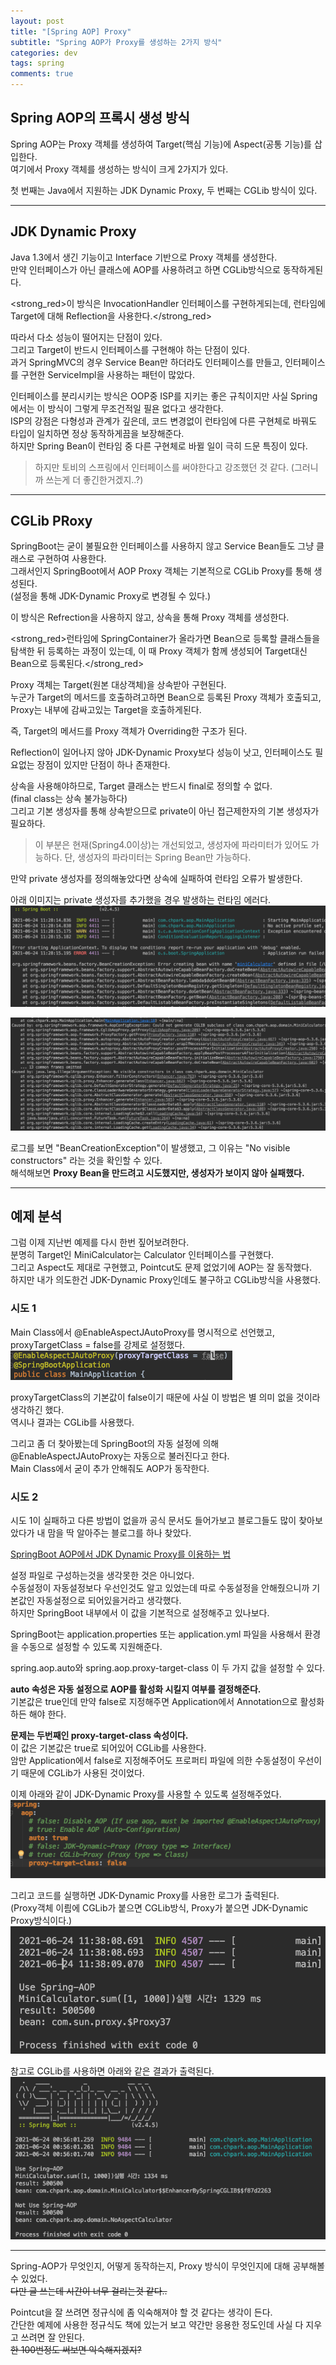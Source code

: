 ```yaml
---
layout: post
title: "[Spring AOP] Proxy"
subtitle: "Spring AOP가 Proxy를 생성하는 2가지 방식"
categories: dev
tags: spring
comments: true
---
```


## Spring AOP의 프록시 생성 방식

Spring AOP는 Proxy 객체를 생성하여 Target(핵심 기능)에 Aspect(공통 기능)를 삽입한다.  
여기에서 Proxy 객체를 생성하는 방식이 크게 2가지가 있다.  

첫 번째는 Java에서 지원하는 JDK Dynamic Proxy, 두 번째는 CGLib 방식이 있다.  

---

## JDK Dynamic Proxy

Java 1.3에서 생긴 기능이고 Interface 기반으로 Proxy 객체를 생성한다.  
만약 인터페이스가 아닌 클래스에 AOP를 사용하려고 하면 CGLib방식으로 동작하게된다.  
  
<strong_red>이 방식은 InvocationHandler 인터페이스를 구현하게되는데, 런타임에 Target에 대해 Reflection을 사용한다.</strong_red>  
  
따라서 다소 성능이 떨어지는 단점이 있다.  
그리고 Target이 반드시 인터페이스를 구현해야 하는 단점이 있다.  
과거 SpringMVC의 경우 Service Bean만 하더라도 인터페이스를 만들고, 인터페이스를 구현한 ServiceImpl을 사용하는 패턴이 많았다.  

인터페이스를 분리시키는 방식은 OOP중 ISP를 지키는 좋은 규칙이지만 사실 Spring에서는 이 방식이 그렇게 무조건적일 필욘 없다고 생각한다.  
ISP의 강점은 다형성과 관계가 깊은데, 코드 변경없이 런타임에 다른 구현체로 바꿔도 타입이 일치하면 정상 동작하게끔을 보장해준다.  
하지만 Spring Bean이 런타임 중 다른 구현체로 바뀔 일이 극히 드문 특징이 있다.  
> 하지만 토비의 스프링에서 인터페이스를 써야한다고 강조했던 것 같다. (그러니까 쓰는게 더 좋긴한거겠지..?)  

---

## CGLib PRoxy

SpringBoot는 굳이 불필요한 인터페이스를 사용하지 않고 Service Bean들도 그냥 클래스로 구현하여 사용한다.  
그래서인지 SpringBoot에서 AOP Proxy 객체는 기본적으로 CGLib Proxy를 통해 생성된다.  
(설정을 통해 JDK-Dynamic Proxy로 변경될 수 있다.)  

이 방식은 Refrection을 사용하지 않고, 상속을 통해 Proxy 객체를 생성한다.  
  
<strong_red>런타임에 SpringContainer가 올라가면 Bean으로 등록할 클래스들을 탐색한 뒤 등록하는 과정이 있는데, 이 때 Proxy 객체가 함께 생성되어 Target대신 Bean으로 등록된다.</strong_red>  
  
Proxy 객체는 Target(원본 대상객체)을 상속받아 구현된다.  
누군가 Target의 메서드를 호출하려고하면 Bean으로 등록된 Proxy 객체가 호출되고, Proxy는 내부에 감싸고있는 Target을 호출하게된다.  

즉, Target의 메서드를 Proxy 객체가 Overriding한 구조가 된다.  

Reflection이 일어나지 않아 JDK-Dynamic Proxy보다 성능이 낫고, 인터페이스도 필요없는 장점이 있지만 단점이 하나 존재한다.  

상속을 사용해야하므로, Target 클래스는 반드시 final로 정의할 수 없다.  
(final class는 상속 불가능하다)  
그리고 기본 생성자를 통해 상속받으므로 private이 아닌 접근제한자의 기본 생성자가 필요하다.
> 이 부분은 현재(Spring4.0이상)는 개선되었고, 생성자에 파라미터가 있어도 가능하다. 단, 생성자의 파라미터는 Spring Bean만 가능하다.  

만약 private 생성자를 정의해놓았다면 상속에 실패하여 런타임 오류가 발생한다.  

아래 이미지는 private 생성자를 추가했을 경우 발생하는 런타임 에러다.  
![Alt](/assets/img/dev/spring/dev-spring-aop-cglib-fail-log1.png)

![Alt](/assets/img/dev/spring/dev-spring-aop-cglib-fail-log2.png)

로그를 보면 "BeanCreationException"이 발생했고, 그 이유는 "No visible constructors" 라는 것을 확인할 수 있다.  
해석해보면 __Proxy Bean을 만드려고 시도했지만, 생성자가 보이지 않아 실패했다.__  

---

## 예제 분석  

그럼 이제 지난번 예제를 다시 한번 짚어보려한다.  
분명히 Target인 MiniCalculator는 Calculator 인터페이스를 구현했다.  
그리고 Aspect도 제대로 구현했고, Pointcut도 문제 없었기에 AOP는 잘 동작했다.  
하지만 내가 의도한건 JDK-Dynamic Proxy인데도 불구하고 CGLib방식을 사용했다.  

### 시도 1

Main Class에서 @EnableAspectJAutoProxy를 명시적으로 선언했고, proxyTargetClass = false를 강제로 설정했다.  
![Alt](/assets/img/dev/spring/dev-spring-aop-EnableAspectJAutoProxy-proxyTargetClass-false.png)

proxyTargetClass의 기본값이 false이기 때문에 사실 이 방법은 별 의미 없을 것이라 생각하긴 했다.  
역시나 결과는 CGLib를 사용했다.  

그리고 좀 더 찾아봤는데 SpringBoot의 자동 설정에 의해 @EnableAspectJAutoProxy는 자동으로 불러진다고 한다.  
Main Class에서 굳이 추가 안해줘도 AOP가 동작한다.  

### 시도 2

시도 1이 실패하고 다른 방법이 없을까 공식 문서도 들어가보고 블로그들도 많이 찾아보았다가 내 맘을 딱 알아주는 블로그를 하나 찾았다.  

[SpringBoot AOP에서 JDK Dynamic Proxy를 이용하는 법](https://multifrontgarden.tistory.com/m/282?category=799626)

설정 파일로 구성하는것을 생각못한 것은 아니었다.  
수동설정이 자동설정보다 우선인것도 알고 있었는데 따로 수동설정을 안해줬으니까 기본값인 자동설정으로 되어있을거라고 생각했다.  
하지만 SpringBoot 내부에서 이 값을 기본적으로 설정해주고 있나보다.  

SpringBoot는 application.properties 또는 application.yml 파일을 사용해서 환경을 수동으로 설정할 수 있도록 지원해준다.  

spring.aop.auto와 spring.aop.proxy-target-class 이 두 가지 값을 설정할 수 있다.

__auto 속성은 자동 설정으로 AOP를 활성화 시킬지 여부를 결정해준다.__  
기본값은 true인데 만약 false로 지정해주면 Application에서 Annotation으로 활성화하든 해야 한다.  

__문제는 두번째인 proxy-target-class 속성이다.__  
이 값은 기본값은 true로 되어있어 CGLib를 사용한다.  
암만 Application에서 false로 지정해주어도 프로퍼티 파일에 의한 수동설정이 우선이기 때문에 CGLib가 사용된 것이었다.  

이제 아래와 같이 JDK-Dynamic Proxy를 사용할 수 있도록 설정해주었다.  
![Alt](/assets/img/dev/spring/dev-spring-aop-properties-file-aop-setting.png)

그리고 코드를 실행하면 JDK-Dynamic Proxy를 사용한 로그가 출력된다.  
(Proxy객체 이릠에 CGLib가 붙으면 CGLib방식, Proxy가 붙으면 JDK-Dynamic Proxy방식이다.)  
![Alt](/assets/img/dev/spring/dev-spring-aop-jdk-dynamic-proxy-result.png)

참고로 CGLib를 사용하면 아래와 같은 결과가 출력된다.  
![Alt](/assets/img/dev/spring/dev-spring-aop-cglib-result.png)

---

Spring-AOP가 무엇인지, 어떻게 동작하는지, Proxy 방식이 무엇인지에 대해 공부해볼 수 있었다.  
~~다만 글 쓰는데 시간이 너무 걸리는것 같다..~~  

Pointcut을 잘 쓰려면 정규식에 좀 익숙해져야 할 것 같다는 생각이 든다.  
간단한 예제에 사용한 정규식도 책에 있는거 보고 약간만 응용한 정도인데 사실 다 지우고 쓰려면 잘 안된다.  
~~한 100번정도 써보면 익숙해지겠지?~~  
